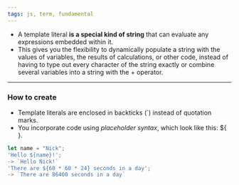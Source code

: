 ```yaml
---
tags: js, term, fundamental
---
```


- A template literal **is a special kind of string** that can evaluate any expressions embedded within it.
- This gives you the flexibility to dynamically populate a string with the values of variables, the results of calculations, or other code, instead of having to type out every character of the string exactly or combine several variables into a string with the + operator.
  
---

### How to create
- Template literals are enclosed in backticks (\`) instead of quotation marks.
- You incorporate code using *placeholder syntax*, which look like this: ${ }.
```js
let name = "Nick";
'Hello ${name}!';
-> `Hello Nick!`
'There are ${60 * 60 * 24} seconds in a day';
-> `There are 86400 seconds in a day`
```
